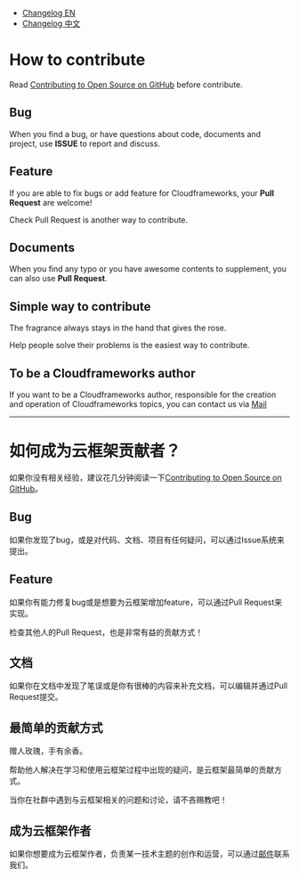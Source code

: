 * [Changelog EN](#EN)
* [Changelog 中文](#CN)

# <a name="EN"></a>How to contribute

Read [Contributing to Open Source on GitHub](https://guides.github.com/activities/contributing-to-open-source/) before contribute.

## Bug

When you find a bug, or have questions about code, documents and project, use **ISSUE** to report and discuss.

## Feature

If you are able to fix bugs or add feature for Cloudframeworks, your **Pull Request** are welcome!

Check Pull Request is another way to contribute.

## Documents

When you find any typo or you have awesome contents to supplement, you can also use **Pull Request**.

## Simple way to contribute

The fragrance always stays in the hand that gives the rose.

Help people solve their problems is the easiest way to contribute.

## To be a Cloudframeworks author

If you want to be a Cloudframeworks author, responsible for the creation and operation of Cloudframeworks topics, you can contact us via [Mail](mailto:info@goodrain.com)

----------

# <a name="CN"></a>如何成为云框架贡献者？

如果你没有相关经验，建议花几分钟阅读一下[Contributing to Open Source on GitHub](https://guides.github.com/activities/contributing-to-open-source/)。

## Bug

如果你发现了bug，或是对代码、文档、项目有任何疑问，可以通过Issue系统来提出。

## Feature

如果你有能力修复bug或是想要为云框架增加feature，可以通过Pull Request来实现。

检查其他人的Pull Request，也是非常有益的贡献方式！

## 文档

如果你在文档中发现了笔误或是你有很棒的内容来补充文档，可以编辑并通过Pull Request提交。

## 最简单的贡献方式

赠人玫瑰，手有余香。

帮助他人解决在学习和使用云框架过程中出现的疑问，是云框架最简单的贡献方式。

当你在社群中遇到与云框架相关的问题和讨论，请不吝赐教吧！

## 成为云框架作者

如果你想要成为云框架作者，负责某一技术主题的创作和运营，可以通过[邮件](mailto:info@goodrain.com)联系我们。


